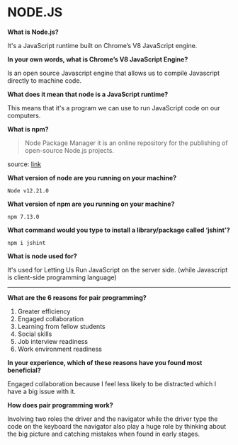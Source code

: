 # NODE.JS

 **What is Node.js?**

 It's a JavaScript runtime built on Chrome’s V8 JavaScript engine.

 **In your own words, what is Chrome’s V8 JavaScript Engine?**

 Is an open source Javascript engine that allows us to compile Javascript directly to machine code.

 **What does it mean that node is a JavaScript runtime?**

 This means that it's a program we can use to run JavaScript code on our computers.

 **What is npm?**

 > Node Package Manager it is an online repository for the publishing of open-source Node.js projects.
  
 source: [link](https://nodejs.org/en/knowledge/getting-started/npm/what-is-npm/)
 
 **What version of node are you running on your machine?**

 ```Node v12.21.0```

 **What version of npm are you running on your machine?**

 ```npm 7.13.0```

 **What command would you type to install a library/package called ‘jshint’?**
 
 ```npm i jshint```

 **What is node used for?**

 It's used for Letting Us Run JavaScript on the server side. (while Javascript is client-side programming language)

***

 **What are the 6 reasons for pair programming?**

 1. Greater efficiency
 2. Engaged collaboration
 3. Learning from fellow students
 4. Social skills
 5. Job interview readiness
 6. Work environment readiness

 **In your experience, which of these reasons have you found most beneficial?**

 Engaged collaboration because I feel less likely to be distracted which I have a big issue with it.

 **How does pair programming work?**

 Involving two roles the driver and the navigator while the driver type the code on the keyboard the navigator also play a huge role by thinking about the big picture and catching mistakes when found in early stages.
 
